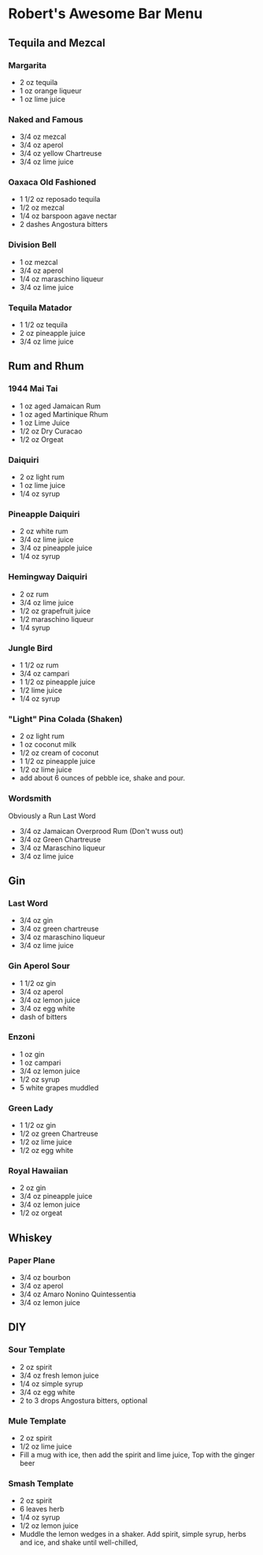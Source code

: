 # Robert's Awesome Bar Menu

## Tequila and Mezcal

### Margarita
 - 2 oz tequila
 - 1 oz orange liqueur
 - 1 oz lime juice

### Naked and Famous
 - 3/4 oz mezcal
 - 3/4 oz aperol
 - 3/4 oz yellow Chartreuse
 - 3/4 oz lime juice

### Oaxaca Old Fashioned
 - 1 1/2 oz reposado tequila
 - 1/2 oz mezcal
 - 1/4 oz barspoon agave nectar
 - 2 dashes Angostura bitters

### Division Bell
 - 1 oz mezcal
 - 3/4 oz aperol
 - 1/4 oz maraschino liqueur
 - 3/4 oz lime juice

### Tequila Matador
 - 1 1/2 oz tequila
 - 2 oz pineapple juice
 - 3/4 oz lime juice

## Rum and Rhum

### 1944 Mai Tai
 - 1 oz aged Jamaican Rum 
 - 1 oz aged Martinique Rhum 
 - 1 oz Lime Juice 
 - 1/2 oz Dry Curacao 
 - 1/2 oz Orgeat 

### Daiquiri
 - 2 oz light rum
 - 1 oz lime juice
 - 1/4 oz syrup

### Pineapple Daiquiri
 - 2 oz white rum
 - 3/4 oz lime juice
 - 3/4 oz pineapple juice
 - 1/4 oz syrup

### Hemingway Daiquiri
 - 2 oz rum
 - 3/4 oz lime juice
 - 1/2 oz grapefruit juice
 - 1/2 maraschino liqueur
 - 1/4 syrup

### Jungle Bird
 - 1 1/2 oz rum
 - 3/4 oz campari
 - 1 1/2 oz pineapple juice
 - 1/2 lime juice
 - 1/4 oz syrup

### "Light" Pina Colada (Shaken)
 - 2 oz light rum
 - 1 oz coconut milk
 - 1/2 oz cream of coconut
 - 1 1/2 oz pineapple juice
 - 1/2 oz lime juice
 - add about 6 ounces of pebble ice, shake and pour.

### Wordsmith
Obviously a Run Last Word
 - 3/4 oz Jamaican Overprood Rum (Don't wuss out)
 - 3/4 oz Green Chartreuse
 - 3/4 oz Maraschino liqueur
 - 3/4 oz lime juice

## Gin

### Last Word
 - 3/4 oz gin
 - 3/4 oz green chartreuse
 - 3/4 oz maraschino liqueur
 - 3/4 oz lime juice 

### Gin Aperol Sour
 - 1 1/2 oz gin
 - 3/4 oz aperol
 - 3/4 oz lemon juice
 - 3/4 oz egg white
 - dash of bitters

### Enzoni
 - 1 oz gin
 - 1 oz campari
 - 3/4 oz lemon juice
 - 1/2 oz syrup
 - 5 white grapes muddled

### Green Lady
 - 1 1/2 oz gin
 - 1/2 oz green Chartreuse
 - 1/2 oz lime juice
 - 1/2 oz egg white

### Royal Hawaiian
 - 2 oz gin
 - 3/4 oz pineapple juice
 - 3/4 oz lemon juice
 - 1/2 oz orgeat

## Whiskey

### Paper Plane
 - 3/4 oz bourbon
 - 3/4 oz aperol
 - 3/4 oz Amaro Nonino Quintessentia
 - 3/4 oz lemon juice

## DIY

### Sour Template
 - 2 oz spirit
 - 3/4 oz fresh lemon juice
 - 1/4 oz simple syrup
 - 3/4 oz egg white
 - 2 to 3 drops Angostura bitters, optional

### Mule Template
 - 2 oz spirit
 - 1/2 oz lime juice
 - Fill a mug with ice, then add the spirit and lime juice, Top with the ginger beer

### Smash Template
 - 2 oz spirit
 - 6 leaves herb
 - 1/4 oz syrup
 - 1/2 oz lemon juice
 - Muddle the lemon wedges in a shaker. Add spirit, simple syrup, herbs and ice, and shake until well-chilled,
